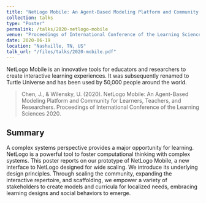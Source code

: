 ```yaml
---
title: "NetLogo Mobile: An Agent-Based Modeling Platform and Community for Learners, Teachers, and Researchers"
collection: talks
type: "Poster"
permalink: /talks/2020-netlogo-mobile
venue: "Proceedings of International Conference of the Learning Sciences 2020"
date: 2020-06-19
location: "Nashville, TN, US"
talk_url: "/files/talks/2020-mobile.pdf"
---
```

NetLogo Mobile is an innovative tools for educators and researchers to create interactive learning experiences. It was subsequently renamed to Turtle Universe and has been used by 50,000 people around the world.

> Chen, J., & Wilensky, U. (2020). NetLogo Mobile: An Agent-Based Modeling Platform and Community for Learners, Teachers, and Researchers. Proceedings of International Conference of the Learning Sciences 2020.

## Summary
A complex systems perspective provides a major opportunity for learning. NetLogo is a powerful tool to foster computational thinking with complex systems. This poster reports on our prototype of NetLogo Mobile, a new interface to NetLogo designed for wide scaling. We introduce its underlying design principles. Through scaling the community, expanding the interactive repertoire, and scaffolding, we empower a variety of stakeholders to create models and curricula for localized needs, embracing learning designs and social behaviors to emerge.